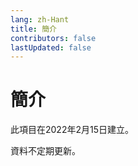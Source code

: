 ```yaml
---
lang: zh-Hant
title: 簡介
contributors: false
lastUpdated: false
---
```


# 簡介
此項目在2022年2月15日建立。

資料不定期更新。